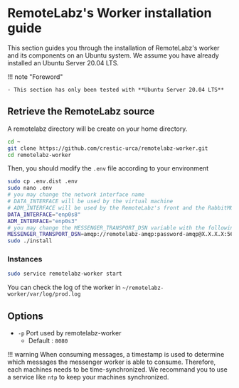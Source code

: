 # RemoteLabz's Worker installation guide

This section guides you through the installation of RemoteLabz's worker and its components on an Ubuntu system. We assume you have already installed an Ubuntu Server 20.04 LTS.

!!! note "Foreword"

    - This section has only been tested with **Ubuntu Server 20.04 LTS**

## Retrieve the RemoteLabz source
A remotelabz directory will be create on your home directory.
```bash
cd ~
git clone https://github.com/crestic-urca/remotelabz-worker.git
cd remotelabz-worker
```

Then, you should modify the `.env` file according to your environment

``` bash
sudo cp .env.dist .env
sudo nano .env
# you may change the network interface name
# DATA_INTERFACE will be used by the virtual machine
# ADM_INTERFACE will be used by the RemoteLabz's front and the RabbitMQ to communicate with the worker. This interface is also used to ssh connexion
DATA_INTERFACE="enp0s8"
ADM_INTERFACE="enp0s3"
# you may change the MESSENGER_TRANSPORT_DSN variable with the following, with your credentials, and the RabbitMQ IP or its FQDN
MESSENGER_TRANSPORT_DSN=amqp://remotelabz-amqp:password-amqp@X.X.X.X:5672/%2f/messages
sudo ./install
```

### Instances

```bash
sudo service remotelabz-worker start
```

You can check the log of the worker in `~/remotelabz-worker/var/log/prod.log`

## Options

- `-p` Port used by remotelabz-worker
    - Default : `8080`

!!! warning
    When consuming messages, a timestamp is used to determine which messages the messenger worker is able to consume. Therefore, each machines needs to be time-synchronized. We recommand you to use a service like `ntp` to keep your machines synchronized.

